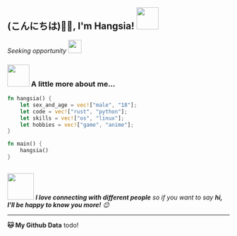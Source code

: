 <h2> (こんにちは)🙏🏻, I'm Hangsia! <img src="https://media.giphy.com/media/3o6wrt9hLJbptLFboY/giphy.gif" width="50"></h2>

<p><em>Seeking opportunity <img src="https://media.giphy.com/media/WUlplcMpOCEmTGBtBW/giphy.gif" width="30"> 
</em></p>



### <img src="https://media.giphy.com/media/1kJxyyCq9ZHXX0GM3a/giphy.gif" width="50"> A little more about me...  

```rust
fn hangsia() {
	let sex_and_age = vec!["male", "18"];
	let code = vec!["rust", "python"];
	let skills = vec!["os", "linux"];
	let hobbies = vec!["game", "anime"];
}

fn main() {
	hangsia()
}
      
```

<img src="https://media.giphy.com/media/LnQjpWaON8nhr21vNW/giphy.gif" width="60"> <em><b>I love connecting with different people</b> so if you want to say <b>hi, I'll be happy to know you more!</b> 😊</em>

---

**🐱 My Github Data** 
todo!
